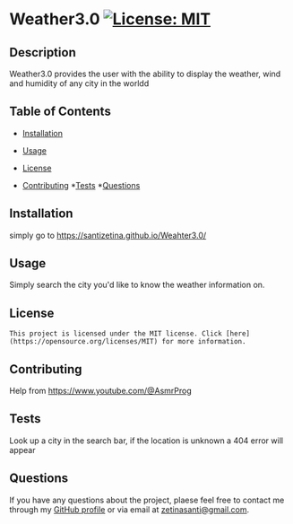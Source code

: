# Weather3.0 [![License: MIT](https://img.shields.io/badge/License-MIT-yellow.svg)](https://opensource.org/licenses/MIT)

  ## Description

  Weather3.0 provides the user with the ability to display the weather, wind and humidity of any city in the worldd

  ## Table of Contents

  * [Installation](#installation)
  * [Usage](#usage)
  * [License](#license)

  * [Contributing](#contributing)
  *[Tests](#tests)
  *[Questions](#questions)

  ## Installation

  simply go to https://santizetina.github.io/Weahter3.0/

  ## Usage

  Simply search the city you'd like to know the weather information on.

  ## License
    This project is licensed under the MIT license. Click [here](https://opensource.org/licenses/MIT) for more information.

  ## Contributing

  Help from https://www.youtube.com/@AsmrProg

  ## Tests

  Look up a city in the search bar, if the location is unknown a 404 error will appear 

  ## Questions

  If you have any questions about the project, plaese feel free to contact me through my [GitHub profile](https://github.com/SantiZetina) or via email at zetinasanti@gmail.com.
